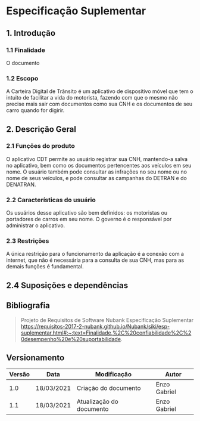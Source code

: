 # Especificação Suplementar

## 1. Introdução

### 1.1 Finalidade

O documento

### 1.2 Escopo

A Carteira Digital de Trânsito é um aplicativo de dispositivo móvel que tem o intuito de facilitar a vida do motorista, fazendo com que o mesmo não precise mais sair com documentos como sua CNH e os documentos de seu carro quando for digirir.

## 2. Descrição Geral

### 2.1 Funções do produto

O aplicativo CDT permite ao usuário registrar sua CNH, mantendo-a salva no aplicativo, bem como os documentos pertencentes aos veículos em seu nome. O usuário também pode consultar as infrações no seu nome ou no nome de seus veículos, e pode consultar as campanhas do DETRAN e do DENATRAN.

### 2.2 Características do usuário

Os usuários desse aplicativo são bem definidos: os motoristas ou portadores de carros em seu nome. O governo é o responsável por administrar o aplicativo.

### 2.3 Restrições

A única restrição para o funcionamento da aplicação é a conexão com a internet, que não é necessária para a consulta de sua CNH, mas para as demais funções é fundamental.

## 2.4 Suposições e dependências



## Bibliografia

> Projeto de Requisitos de Software Nubank Especificação Suplementar https://requisitos-2017-2-nubank.github.io/Nubank/siki/esp-suplementar.html#:~:text=Finalidade,%2C%20confiabilidade%2C%20desempenho%20e%20suportabilidade.

## Versionamento
| Versão | Data | Modificação | Autor |
|--|--|--|--|
| 1.0 | 18/03/2021 | Criação do documento | Enzo Gabriel |
| 1.1 | 18/03/2021 | Atualização do documento | Enzo Gabriel |

